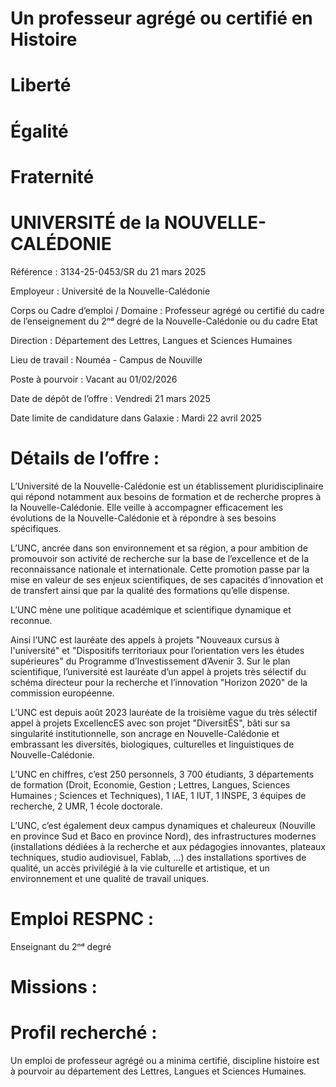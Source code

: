 # Un professeur agrégé ou certifié en Histoire

# Liberté

# Égalité

# Fraternité

# UNIVERSITÉ de la NOUVELLE-CALÉDONIE

Référence : 3134-25-0453/SR du 21 mars 2025

Employeur : Université de la Nouvelle-Calédonie

Corps ou Cadre d’emploi / Domaine : Professeur agrégé ou certifié du cadre de l’enseignement du 2ⁿᵈ degré de la Nouvelle-Calédonie ou du cadre Etat

Direction : Département des Lettres, Langues et Sciences Humaines

Lieu de travail : Nouméa - Campus de Nouville

Poste à pourvoir : Vacant au 01/02/2026

Date de dépôt de l’offre : Vendredi 21 mars 2025

Date limite de candidature dans Galaxie : Mardi 22 avril 2025

# Détails de l’offre :

L’Université de la Nouvelle-Calédonie est un établissement pluridisciplinaire qui répond notamment aux besoins de formation et de recherche propres à la Nouvelle-Calédonie. Elle veille à accompagner efficacement les évolutions de la Nouvelle-Calédonie et à répondre à ses besoins spécifiques.

L’UNC, ancrée dans son environnement et sa région, a pour ambition de promouvoir son activité de recherche sur la base de l’excellence et de la reconnaissance nationale et internationale. Cette promotion passe par la mise en valeur de ses enjeux scientifiques, de ses capacités d’innovation et de transfert ainsi que par la qualité des formations qu’elle dispense.

L’UNC mène une politique académique et scientifique dynamique et reconnue.

Ainsi l’UNC est lauréate des appels à projets "Nouveaux cursus à l'université" et "Dispositifs territoriaux pour l’orientation vers les études supérieures" du Programme d’Investissement d’Avenir 3. Sur le plan scientifique, l’université est lauréate d’un appel à projets très sélectif du schéma directeur pour la recherche et l’innovation "Horizon 2020" de la commission européenne.

L’UNC est depuis août 2023 lauréate de la troisième vague du très sélectif appel à projets ExcellencES avec son projet "DiversitÉS", bâti sur sa singularité institutionnelle, son ancrage en Nouvelle-Calédonie et embrassant les diversités, biologiques, culturelles et linguistiques de Nouvelle-Calédonie.

L’UNC en chiffres, c’est 250 personnels, 3 700 étudiants, 3 départements de formation (Droit, Economie, Gestion ; Lettres, Langues, Sciences Humaines ; Sciences et Techniques), 1 IAE, 1 IUT, 1 INSPE, 3 équipes de recherche, 2 UMR, 1 école doctorale.

L’UNC, c’est également deux campus dynamiques et chaleureux (Nouville en province Sud et Baco en province Nord), des infrastructures modernes (installations dédiées à la recherche et aux pédagogies innovantes, plateaux techniques, studio audiovisuel, Fablab, ...) des installations sportives de qualité, un accès privilégié à la vie culturelle et artistique, et un environnement et une qualité de travail uniques.

# Emploi RESPNC :

Enseignant du 2ⁿᵈ degré

# Missions :

# Profil recherché :

Un emploi de professeur agrégé ou a minima certifié, discipline histoire est à pourvoir au département des Lettres, Langues et Sciences Humaines.